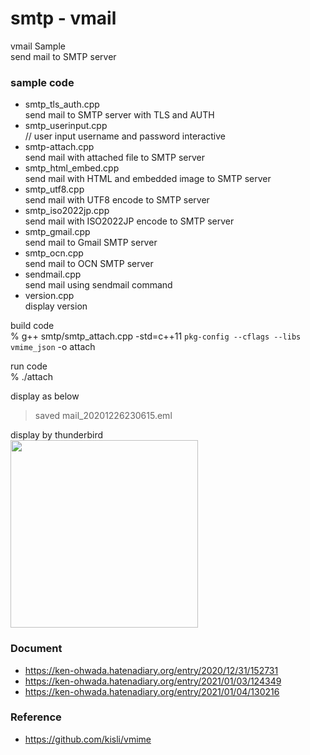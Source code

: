 smtp - vmail
===============

vmail Sample <br/>
send mail to SMTP server <br/>

### sample code
- smtp_tls_auth.cpp <br/>
send mail to SMTP server with TLS and AUTH <br/>
- smtp_userinput.cpp <br/>
// user input username and password interactive <br/>
- smtp-attach.cpp <br/>
send mail with attached file to SMTP server <br/>
- smtp_html_embed.cpp <br/>
send mail with HTML and embedded image to SMTP server <br/>
- smtp_utf8.cpp <br/>
send mail with UTF8 encode to SMTP server <br/>
- smtp_iso2022jp.cpp <br/>
send mail with ISO2022JP encode to SMTP server <br/>
- smtp_gmail.cpp <br/>
send mail to Gmail SMTP server <br/>
- smtp_ocn.cpp <br/>
send mail to OCN SMTP server <br/>
- sendmail.cpp <br/>
send mail using sendmail command <br/>
- version.cpp <br/>
display version <br/>

build code <br/>
% g++ smtp/smtp_attach.cpp -std=c++11 `pkg-config --cflags --libs vmime_json` -o attach  <br/>  

run code <br/>
% ./attach

display as below <br/>
> saved mail_20201226230615.eml <br/>

display by thunderbird <br/>
<image src="https://raw.githubusercontent.com/ohwada/MAC_cpp_Samples/master/vmime/result/thunderbird_smtp_attach.png" width="300" /><br/>

### Document
- https://ken-ohwada.hatenadiary.org/entry/2020/12/31/152731
- https://ken-ohwada.hatenadiary.org/entry/2021/01/03/124349
- https://ken-ohwada.hatenadiary.org/entry/2021/01/04/130216

### Reference <br/>
- https://github.com/kisli/vmime

